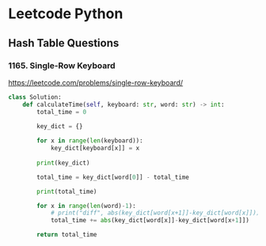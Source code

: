 # Leetcode Python 

## Hash Table Questions

### 1165. Single-Row Keyboard
https://leetcode.com/problems/single-row-keyboard/

```python
class Solution:
    def calculateTime(self, keyboard: str, word: str) -> int:
        total_time = 0 
        
        key_dict = {}

        for x in range(len(keyboard)):
            key_dict[keyboard[x]] = x 
        
        print(key_dict)

        total_time = key_dict[word[0]] - total_time

        print(total_time)

        for x in range(len(word)-1):
            # print("diff", abs(key_dict[word[x+1]]-key_dict[word[x]]))
            total_time += abs(key_dict[word[x]]-key_dict[word[x+1]])

        return total_time
```
